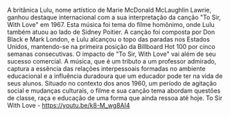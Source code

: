 
A  britânica Lulu, nome artístico de Marie McDonald McLaughlin Lawrie, ganhou destaque internacional com a sua interpretação da canção "To Sir, With Love" em 1967. Esta música foi tema do filme homônimo, onde Lulu também atuou ao lado de Sidney Poitier. A canção foi composta por Don Black e Mark London, e Lulu  alcançou o topo das paradas nos Estados Unidos, mantendo-se na primeira posição da Billboard Hot 100 por cinco semanas consecutivas.
O impacto de "To Sir, With Love" vai além de seu sucesso comercial. A música, que é um tributo a um professor admirado, captura a essência das relações interpessoais formadas no ambiente educacional e a influência duradoura que um educador pode ter na vida de seus alunos. Situado no contexto dos anos 1960, um período de agitação social e mudanças culturais, o filme e sua canção tema abordam questões de classe, raça e educação de uma forma que ainda ressoa até hoje.
To Sir With Love - https://youtu.be/k8-M_wg8AI4

